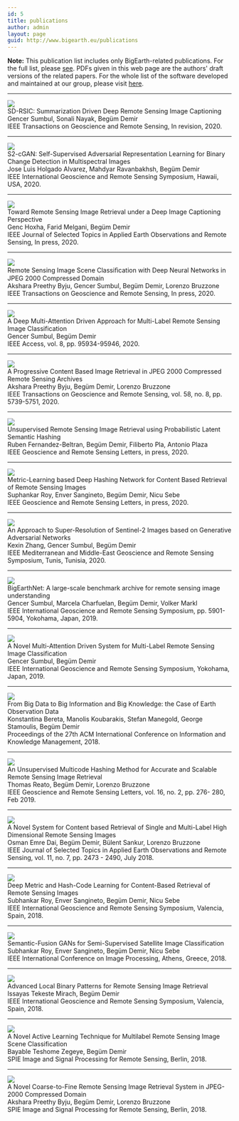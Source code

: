 ```yaml
---
id: 5
title: publications
author: admin
layout: page
guid: http://www.bigearth.eu/publications
---
```

<div class="bg-faded p-4 my-4">
	<div class="bg-faded p-4 my-4">
		<p>
			<b>Note:</b> This publication list includes only BigEarth-related publications. For the full list, please <a href="http://begumdemir.com/papers.html" target="_blank">see</a>. PDFs given in this web page are the authors' draft versions of the related papers. For the whole list of the software developed and maintained at our group, please visit <a href="https://www.rsim.tu-berlin.de/menue/software/" target="_blank">here</a>.
		</p>
		<hr />
		<div class="row">
			<div class="col-lg-3 col-lg-12-pull">
				<img class="publication-image mx-auto d-block" src="assets/publications/images/SD-RSIC.jpg">
			</div>
			<div class="col-lg-9 col-lg-12-push">
				<span class="publication-title">SD-RSIC: Summarization Driven Deep Remote Sensing Image Captioning</span><br />
				Gencer Sumbul, Sonali Nayak, Begüm Demir<br />
				IEEE Transactions on Geoscience and Remote Sensing, In revision, 2020.<br />
				<a class="publication-icon" href="https://arxiv.org/pdf/2006.08432.pdf" target="_blank"><i class="fa fa-file-pdf-o text-color-be"></i></a>
			</div>
		</div>
		<hr />
		<div class="row">
			<div class="col-lg-3 col-lg-12-pull">
				<img class="publication-image mx-auto d-block" src="assets/publications/images/S2-cGAN.jpg">
			</div>
			<div class="col-lg-9 col-lg-12-push">
				<span class="publication-title">S2-cGAN: Self-Supervised Adversarial Representation Learning for Binary Change Detection in Multispectral Images</span> <br />
				Jose Luis Holgado Alvarez, Mahdyar Ravanbakhsh, Begüm Demir<br />
				IEEE International Geoscience and Remote Sensing Symposium, Hawaii, USA, 2020.<br />
				<a class="publication-icon" href="https://arxiv.org/abs/2007.02565" target="_blank"><i class="fa fa-file-pdf-o text-color-be"></i></a>
				<a class="publication-icon" href="https://gitlab.tubit.tu-berlin.de/rsim/S2-cGAN" target="_blank"><i class="fa fa-github text-color-be"></i></a>
			</div>
		</div>
		<hr />
		<div class="row">
			<div class="col-lg-3 col-lg-12-pull">
				<img class="publication-image mx-auto d-block" src="assets/publications/images/HoxhaDemirMelgani.png">
			</div>
			<div class="col-lg-9 col-lg-12-push">
				<span class="publication-title">Toward Remote Sensing Image Retrieval under a Deep Image Captioning Perspective</span> <br />
				Genc Hoxha, Farid Melgani, Begüm Demir<br />
				IEEE Journal of Selected Topics in Applied Earth Observations and Remote Sensing, In press, 2020.<br />
				<a class="publication-icon" href="https://ieeexplore.ieee.org/stamp/stamp.jsp?tp=&arnumber=9154525" target="_blank"><i class="fa fa-file-pdf-o text-color-be"></i></a>
			</div>
		</div>
		<hr />
		<div class="row">
			<div class="col-lg-3 col-lg-12-pull">
				<img class="publication-image mx-auto d-block" src="assets/publications/images/JPEG2000-Compressed-ByjuSumbulDemirBruzzone.png">
			</div>
			<div class="col-lg-9 col-lg-12-push">
				<span class="publication-title">Remote Sensing Image Scene Classiﬁcation with Deep Neural Networks in JPEG 2000 Compressed Domain</span> <br />
				Akshara Preethy Byju, Gencer Sumbul, Begüm Demir, Lorenzo Bruzzone<br />
				IEEE Transactions on Geoscience and Remote Sensing, In press, 2020.<br />
				<a class="publication-icon" href="https://arxiv.org/abs/2006.11529" target="_blank"><i class="fa fa-file-pdf-o text-color-be"></i></a>
			</div>
		</div>
		<hr />
		<div class="row">
			<div class="col-lg-3 col-lg-12-pull">
				<img class="publication-image mx-auto d-block" src="assets/publications/images/MAML-RSIC.jpg">
			</div>
			<div class="col-lg-9 col-lg-12-push">
				<span class="publication-title">A Deep Multi-Attention Driven Approach for Multi-Label Remote Sensing Image Classification</span> <br />
				Gencer Sumbul, Begüm Demir<br />
				IEEE Access, vol. 8, pp. 95934-95946, 2020.<br />
				<a class="publication-icon" href="https://ieeexplore.ieee.org/stamp/stamp.jsp?tp=&arnumber=9096309" target="_blank"><i class="fa fa-file-pdf-o text-color-be"></i></a>
				<a class="publication-icon" href="https://gitlab.tubit.tu-berlin.de/rsim/MAML-RSIC" target="_blank"><i class="fa fa-github text-color-be"></i></a>
			</div>
		</div>
		<hr />
		<div class="row">
			<div class="col-lg-3 col-lg-12-pull">
				<img class="publication-image mx-auto d-block" src="./assets/images/bigearth.png">
			</div>
			<div class="col-lg-9 col-lg-12-push">
				<span class="publication-title">A Progressive Content Based Image Retrieval in JPEG 2000 Compressed Remote Sensing Archives</span> <br />
				Akshara Preethy Byju, Begüm Demir, Lorenzo Bruzzone<br />
				IEEE Transactions on Geoscience and Remote Sensing, vol. 58, no. 8, pp. 5739-5751, 2020.<br />
				<a class="publication-icon" href="assets/publications/pdfs/PCBIR_2020.pdf" target="_blank"><i class="fa fa-file-pdf-o text-color-be"></i></a>
			</div>
		</div>
		<hr />
		<div class="row">
			<div class="col-lg-3 col-lg-12-pull">
				<img class="publication-image mx-auto d-block" src="assets/publications/images/URSIRuPLSH.png">
			</div>
			<div class="col-lg-9 col-lg-12-push">
				<span class="publication-title">Unsupervised Remote Sensing Image Retrieval using Probabilistic Latent Semantic Hashing</span><br />
				Ruben Fernandez-Beltran, Begüm Demir, Filiberto Pla, Antonio Plaza<br />
				IEEE Geoscience and Remote Sensing Letters, in press, 2020.<br />
				<a class="publication-icon" href="assets/publications/pdfs/GRSL_Probabilistic_Latent_Semantic_Hashing_Codes_2020.pdf" target="_blank"><i class="fa fa-file-pdf-o text-color-be"></i></a>
			</div>
		</div>
		<hr />
		<div class="row">
			<div class="col-lg-3 col-lg-12-pull">
				<img class="publication-image mx-auto d-block" src="assets/publications/images/MiLAN.png">
			</div>
			<div class="col-lg-9 col-lg-12-push">
				<span class="publication-title">Metric-Learning based Deep Hashing Network for Content Based Retrieval of Remote Sensing Images</span><br />
				Suphankar Roy, Enver Sangineto, Begüm Demir, Nicu Sebe<br />
				IEEE Geoscience and Remote Sensing Letters, in press, 2020.<br />
				<a class="publication-icon" href="https://arxiv.org/abs/1904.01258" target="_blank"><i class="fa fa-file-pdf-o text-color-be"></i></a>
			</div>
		</div>
		<hr />
		<div class="row">
			<div class="col-lg-3 col-lg-12-pull">
				<img class="publication-image mx-auto d-block" src="assets/publications/images/SR-GAN.jpg">
			</div>
			<div class="col-lg-9 col-lg-12-push">
				<span class="publication-title">An Approach to Super-Resolution of Sentinel-2 Images based on Generative Adversarial Networks</span> <br />
				Kexin Zhang, Gencer Sumbul, Begüm Demir<br />
				IEEE Mediterranean and Middle-East Geoscience and Remote Sensing Symposium, Tunis, Tunisia, 2020.<br />
				<a class="publication-icon" href="https://arxiv.org/pdf/1912.06013.pdf" target="_blank"><i class="fa fa-file-pdf-o text-color-be"></i></a>
			</div>
		</div>
		<hr />
		<div class="row">
			<div class="col-lg-3 col-lg-12-pull">
				<img class="publication-image mx-auto d-block" src="assets/publications/images/BigEarthNet_IGARSS_2019.png">
			</div>
			<div class="col-lg-9 col-lg-12-push">
				<span class="publication-title">BigEarthNet: A large-scale benchmark archive for remote sensing image understanding</span> <br />
				Gencer Sumbul, Marcela Charfuelan, Begüm Demir, Volker Markl<br />
				IEEE International Geoscience and Remote Sensing Symposium, pp. 5901-5904, Yokohama, Japan, 2019.<br />
				<a class="publication-icon" href="assets/publications/pdfs/BigEarthNet_IGARSS_2019.pdf" target="_blank"><i class="fa fa-file-pdf-o text-color-be"></i></a>
 				<a class="publication-icon" href="http://bigearth.net" target="_blank"><i class="fa fa-database text-color-be"></i></a>
			</div>
		</div>
		<hr />
		<div class="row">
			<div class="col-lg-3 col-lg-12-pull">
				<img class="publication-image mx-auto d-block" src="assets/publications/images/CNN_RNN_IGARSS.png">
			</div>
			<div class="col-lg-9 col-lg-12-push">
				<span class="publication-title">A Novel Multi-Attention Driven System for Multi-Label Remote Sensing Image Classification</span> <br />
				Gencer Sumbul, Begüm Demir<br />
				IEEE International Geoscience and Remote Sensing Symposium, Yokohama, Japan, 2019.<br />
				<a class="publication-icon" href="assets/publications/pdfs/CNN_RNN_IGARSS.pdf" target="_blank"><i class="fa fa-file-pdf-o text-color-be"></i></a>
				<a class="publication-icon" href="http://bigearth.net" target="_blank"><i class="fa fa-database text-color-be"></i></a>
			</div>
		</div>
		<hr />
		<div class="row">			
			<div class="col-lg-3 col-lg-12-pull">
				<img class="publication-image mx-auto d-block" src="assets/publications/images/CASEEO-BeretaKoubarakisManegoldStamoulisDemirFinal.png">
			</div>
			<div class="col-lg-9 col-lg-12-push">
				<span class="publication-title">From Big Data to Big Information and Big Knowledge: the Case of Earth Observation Data</span> <br />
				Konstantina Bereta, Manolis Koubarakis, Stefan Manegold, George Stamoulis, Begüm Demir<br />
				Proceedings of the 27th ACM International Conference on Information and Knowledge Management, 2018.<br />
				<a class="publication-icon" href="assets/publications/pdfs/CASEEO-BeretaKoubarakisManegoldStamoulisDemirFinal.pdf" target="_blank"><i class="fa fa-file-pdf-o text-color-be"></i></a>
			</div>
		</div>
		<hr />	
		<div class="row">			
			<div class="col-lg-3 col-lg-12-pull">
				<img class="publication-image mx-auto d-block" src="assets/publications/images/MultiCode-ThomasFinal.png">
			</div>
			<div class="col-lg-9 col-lg-12-push">
				<span class="publication-title">An Unsupervised Multicode Hashing Method for Accurate and Scalable Remote Sensing Image Retrieval</span> <br />
				Thomas Reato, Begüm Demir, Lorenzo Bruzzone <br />
				IEEE Geoscience and Remote Sensing Letters, vol. 16, no. 2, pp. 276- 280, Feb 2019.<br />
				<a class="publication-icon" href="assets/publications/pdfs/MCH-ReatoDemirBruzzone.pdf" target="_blank"><i class="fa fa-file-pdf-o text-color-be"></i></a>
				<a class="publication-icon" href="http://bigearth.eu/datasets.html" target="_blank"><i class="fa fa-database text-color-be"></i></a>
			</div>
		</div>
		<hr />		
		<div class="row">			
			<div class="col-lg-3 col-lg-12-pull">
				<img class="publication-image mx-auto d-block" src="assets/publications/images/BoSV-DaiSankurDemirFinal.png">
			</div>
			<div class="col-lg-9 col-lg-12-push">
				<span class="publication-title">A Novel System for Content based Retrieval of Single and Multi-Label High Dimensional Remote Sensing Images</span> <br />
				Osman Emre Dai, Begüm Demir, Bülent Sankur, Lorenzo Bruzzone <br />
				IEEE Journal of Selected Topics in Applied Earth Observations and Remote Sensing, vol. 11, no. 7, pp.  2473 - 2490, July 2018.<br />
				<a class="publication-icon" href="assets/publications/pdfs/A-Novel-System-for-Content-based-Retrieval-of-Single-and-Multi-Label-High-Dimensional-Remote-Sensing-Images.pdf" target="_blank"><i class="fa fa-file-pdf-o text-color-be"></i></a>
				<a class="publication-icon" href="http://bit.ly/Ankara_HSI_Archive" target="_blank"><i class="fa fa-database text-color-be"></i></a>
			</div>
		</div>
		<hr />
		<div class="row">
			<div class="col-lg-3 col-lg-12-pull">
				<img class="publication-image mx-auto d-block" src="assets/publications/images/MHCLN-RoySanginetoDemirSebeFinal.png" />
			</div>
			<div class="col-lg-9 col-lg-12-push">
				<span class="publication-title">Deep Metric and Hash-Code Learning for Content-Based Retrieval of Remote Sensing Images</span>
				<br />
				Subhankar Roy, Enver Sangineto, Begüm Demir, Nicu Sebe<br />
				IEEE International Geoscience and Remote Sensing Symposium, Valencia, Spain, 2018. <br>
				<a class="publication-icon" href="assets/publications/pdfs/MHCLN-RoySanginetoDemirSebeFinal.pdf" target="_blank"><i class="publication-icon fa fa-file-pdf-o text-color-be"></i></a>
				<a class="publication-icon" href="https://github.com/MLEnthusiast/MHCLN" target="_blank"><i class="fa fa-github text-color-be"></i></a>
			</div>
		</div>
		<hr />
		<div class="row">
			<div class="col-lg-3 col-lg-12-pull">
				<img class="publication-image mx-auto d-block" src="assets/publications/images/SGSSIC-RoySanginetoDemirSebeFinal.jpg" />
			</div>
			<div class="col-lg-9 col-lg-12-push">
				<span class="publication-title">Semantic-Fusion GANs for Semi-Supervised Satellite Image Classification</span>
				<br />
				Subhankar Roy, Enver Sangineto, Begüm Demir, Nicu Sebe<br />
				IEEE International Conference on Image Processing, Athens, Greece, 2018. <br>
				<a class="publication-icon" href="assets/publications/pdfs/SGSSIC-RoySanginetoDemirSebeFinal.pdf" target="_blank"><i class="publication-icon fa fa-file-pdf-o text-color-be"></i></a>
				<a class="publication-icon" href="https://github.com/MLEnthusiast/SFGAN" target="_blank"><i class="fa fa-github text-color-be"></i></a>
			</div>
		</div>
		<hr />
		<div class="row">
			<div class="col-lg-3 col-lg-12-pull">
				<img class="publication-image mx-auto d-block" src="./assets/images/bigearth.png">
			</div>
			<div class="col-lg-9 col-lg-12-push">
				<span class="publication-title">Advanced Local Binary Patterns for Remote Sensing Image Retrieval</span>
				<br />
				Issayas Tekeste Mirach, Begüm Demir<br />
				IEEE International Geoscience and Remote Sensing Symposium, Valencia, Spain, 2018.<br>
				<a class="publication-icon" href="assets/publications/pdfs/Advanced-Local-Binary-Patterns-for-Remote-Sensing-Image-Retrieval.pdf" target="_blank"><i class="publication-icon fa fa-file-pdf-o text-color-be"></i></a>
			</div>
		</div>
		<hr />
		<div class="row">
			<div class="col-lg-3 col-lg-12-pull">
				<img class="publication-image mx-auto d-block" src="assets/publications/images/MLAL-BayableFinal.png" />
			</div>
			<div class="col-lg-9 col-lg-12-push">
				<span class="publication-title">A Novel Active Learning Technique for Multilabel Remote Sensing Image Scene Classification</span>
				<br />
				Bayable Teshome Zegeye, Begüm Demir<br />
				SPIE Image and Signal Processing for Remote Sensing, Berlin, 2018.
			</div>
		</div>
		<hr />
		<div class="row">
			<div class="col-lg-3 col-lg-12-pull">
				<img class="publication-image mx-auto d-block" src="assets/publications/images/CtF-AksharaFinal.png" />
			</div>
			<div class="col-lg-9 col-lg-12-push">
				<span class="publication-title">A Novel Coarse-to-Fine Remote Sensing Image Retrieval System in JPEG-2000 Compressed Domain</span>
				<br />
				Akshara Preethy Byju, Begüm Demir, Lorenzo Bruzzone<br />
				SPIE Image and Signal Processing for Remote Sensing, Berlin, 2018.
			</div>
		</div>
	</div>
</div>

<!-- Modal -->
<!-- The Modal -->
<div id="modalBox" class="modal">
  <span class="close">&times;</span>
  <img class="modal-content" id="modalImg" />
  <div id="caption"></div>
</div>

<script type="text/javascript">
	
// Get the modal
var modal = document.getElementById('modalBox');

// Get the image and insert it inside the modal - use its "alt" text as a caption
// var img = document.getElementById('dspImg');
var modalImg = document.getElementById("modalImg");
var captionText = document.getElementById("caption");

publication_images = document.getElementsByClassName("publication-image");

for (var i = publication_images.length - 1; i >= 0; i--) {
	img = publication_images[i]

	img.onclick = function(){
	    modal.style.display = "block";
	    modalImg.src = this.src;
	    captionText.innerHTML = this.alt;
	}
}

// Get the <span> element that closes the modal
var span = document.getElementsByClassName("close")[0];

// When the user clicks on <span> (x), close the modal
span.onclick = function() { 
    modal.style.display = "none";
}

// When user clicks into the modal, close the modal
modal.addEventListener('click',function(){
 	this.style.display="none";
})

// When user hits ESC, close the modal 
document.addEventListener("keydown", function(event) {
	if (event.keyCode == 27) {
		modal.style.display="none";
	}
})
</script>

<style type="text/css">
 /* Style the Image Used to Trigger the Modal */
.publication-image:hover {
	opacity: 0.7;
	cursor: pointer;
}

/* The Modal (background) */
.modal {
    display: none; /* Hidden by default */
    position: fixed; /* Stay in place */
    z-index: 1; /* Sit on top */
    padding-top: 100px; /* Location of the box */
    left: 0;
    top: 0;
    width: 100%; /* Full width */
    height: 100%; /* Full height */
    overflow: auto; /* Enable scroll if needed */
    background-color: rgb(0,0,0); /* Fallback color */
    background-color: rgba(0,0,0,0.9); /* Black w/ opacity */
    z-index: 2030;
}

/* Modal Content (Image) */
.modal-content {
    margin: auto;
    display: block;
    width: 80%;
    max-width: 700px;
}

/* Caption of Modal Image (Image Text) - Same Width as the Image */
#caption {
    margin: auto;
    display: block;
    width: 80%;
    max-width: 700px;
    text-align: center;
    color: #ccc;
    padding: 10px 0;
    height: 150px;
}

/* Add Animation - Zoom in the Modal */
.modal-content, #caption {
    animation-name: zoom;
    animation-duration: 0.6s;
}

@keyframes zoom {
    from {transform:scale(0)}
    to {transform:scale(1)}
}

/* The Close Button */
.close {
    position: absolute;
    top: 15px;
    right: 35px;
    color: #f1f1f1;
    font-size: 40px;
    font-weight: bold;
    transition: 0.3s;
}

.close:hover,
.close:focus {
    color: #bbb;
    text-decoration: none;
    cursor: pointer;
}

/* 100% Image Width on Smaller Screens */
@media only screen and (max-width: 700px){
    .modal-content {
        width: 100%;
    }
}  
</style>



